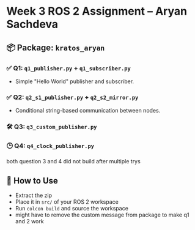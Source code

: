 # Week 3 ROS 2 Assignment – Aryan Sachdeva

## 📦 Package: `kratos_aryan`

### ✅ Q1: `q1_publisher.py` + `q1_subscriber.py`
- Simple "Hello World" publisher and subscriber.

### ✅ Q2: `q2_s1_publisher.py` + `q2_s2_mirror.py`
- Conditional string-based communication between nodes.

### 🛠️ Q3: `q3_custom_publisher.py`

### 🕒 Q4: `q4_clock_publisher.py`

both question 3 and 4 did not build after multiple trys

## 📁 How to Use
- Extract the zip
- Place it in `src/` of your ROS 2 workspace
- Run `colcon build` and source the workspace
- might have to remove the custom message from package to make q1 and 2 work
